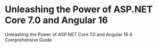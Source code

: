 # Unleashing the Power of ASP.NET Core 7.0 and Angular 16
Unleashing the Power of ASP.NET Core 7.0 and Angular 16 A Comprehensive Guide
